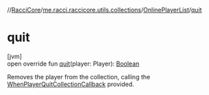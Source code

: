 //[RacciCore](../../../index.md)/[me.racci.raccicore.utils.collections](../index.md)/[OnlinePlayerList](index.md)/[quit](quit.md)

# quit

[jvm]\
open override fun [quit](quit.md)(player: Player): [Boolean](https://kotlinlang.org/api/latest/jvm/stdlib/kotlin/-boolean/index.html)

Removes the player from the collection, calling the [WhenPlayerQuitCollectionCallback](../index.md#770480590%2FClasslikes%2F-1216412040) provided.
